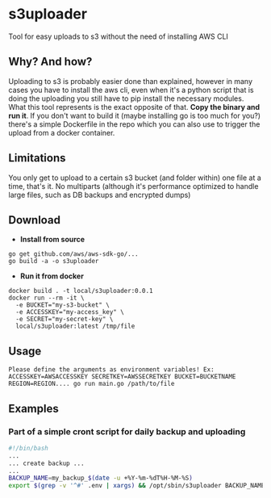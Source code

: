 # s3uploader

Tool for easy uploads to s3 without the need of installing AWS CLI

## Why? And how?
Uploading to s3 is probably easier done than explained, however in many cases you have to install the aws cli, even when it's a python script that is doing the uploading you still have to pip install the necessary modules. What this tool represents is the exact opposite of that. **Copy the binary and run it**. If you don't want to build it (maybe installing go is too much for you?) there's a simple Dockerfile in the repo which you can also use to trigger the upload from a docker container.

## Limitations

You only get to upload to a certain s3 bucket (and folder within) one file at a time, that's it. No multiparts (although it's performance optimized to handle large files, such as DB backups and encrypted dumps)

## Download

- **Install from source**
```shell
go get github.com/aws/aws-sdk-go/...
go build -a -o s3uploader
```

- **Run it from docker**
```shell
docker build . -t local/s3uploader:0.0.1
docker run --rm -it \
  -e BUCKET="my-s3-bucket" \
  -e ACCESSKEY="my-access_key" \
  -e SECRET="my-secret-key" \
  local/s3uploader:latest /tmp/file
```

## Usage

```
Please define the arguments as environment variables! Ex:
ACCESSKEY=AWSACCESSKEY SECRETKEY=AWSSECRETKEY BUCKET=BUCKETNAME REGION=REGION.... go run main.go /path/to/file
```


## Examples

### Part of a simple cront script for daily backup and uploading
```bash
#!/bin/bash
...
... create backup ...
...
BACKUP_NAME=my_backup_$(date -u +%Y-%m-%dT%H-%M-%S)
export $(grep -v '^#' .env | xargs) && /opt/sbin/s3uploader BACKUP_NAME
```
